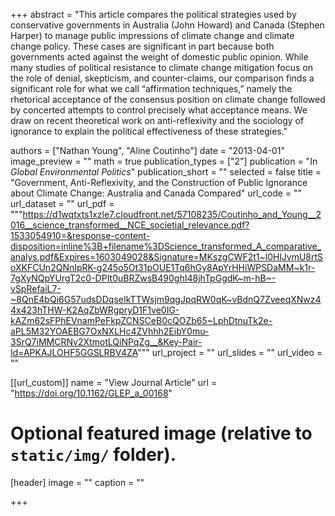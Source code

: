 +++
abstract = "This article compares the political strategies used by conservative governments in Australia (John Howard) and Canada (Stephen Harper) to manage public impressions of climate change and climate change policy. These cases are significant in part because both governments acted against the weight of domestic public opinion. While many studies of political resistance to climate change mitigation focus on the role of denial, skepticism, and counter-claims, our comparison finds a significant role for what we call “affirmation techniques,” namely the rhetorical acceptance of the consensus position on climate change followed by concerted attempts to control precisely what acceptance means. We draw on recent theoretical work on anti-reflexivity and the sociology of ignorance to explain the political effectiveness of these strategies."

authors = ["Nathan Young", "Aline Coutinho"]
date = "2013-04-01"
image_preview = ""
math = true
publication_types = ["2"]
publication = "In *Global Environmental Politics*"
publication_short = ""
selected = false
title = "Government, Anti-Reflexivity, and the Construction of Public Ignorance about Climate Change: Australia and Canada Compared"
url_code = ""
url_dataset = ""
url_pdf = """https://d1wqtxts1xzle7.cloudfront.net/57108235/Coutinho_and_Young__2016__science_transformed__NCE_societial_relevance.pdf?1533054910=&response-content-disposition=inline%3B+filename%3DScience_transformed_A_comparative_analys.pdf&Expires=1603049028&Signature=MKszgCWF2t1~l0HlJvmU8rtSoXKFCUn2QNnIpRK-g245o5Ot31pOUE1Tq6hGy8ApYrHHiWPSDaMM~k1r-7gXyNQpYUrgT2c0-DPIt0uBRZwsB490ghI48jhTpGgdK~m-hB~-vSpRefaiL7-~8QnE4bQi6G57udsDDqseIkTTWsjm9qgJpqRW0qK~vBdnQ7ZveeqXNwz44x423hTHW-K2AqZbWRgpryD1F1ve0IG-kAZm62sFPhEVnamPeFkpZCNSCeB0cQOZb65~LphDtnuTk2e-aPL5M32YOAEBG7OxNXLHc4ZVhhh2EibY0mu-3SrQ7iMMCRNv2XtmotLQiNPqZg__&Key-Pair-Id=APKAJLOHF5GGSLRBV4ZA"""
url_project = ""
url_slides = ""
url_video = ""

[[url_custom]]
name = "View Journal Article"
url = "https://doi.org/10.1162/GLEP_a_00168"

# Optional featured image (relative to `static/img/` folder).
[header]
image = ""
caption = ""

+++


